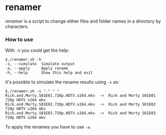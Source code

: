 # renamer

*renamer* is a script to change either files and folder names in a directory by characters.

### How to use

With `-h` you could get the help:

```
$./renamer.sh -h
-s, --simulate	Simulate output
-a, --apply	    Apply rename
-h, --help	    Show this help and exit
```

It's possible to simulate the rename results using `-s` as:
```
$./renamer.sh -s "." " "
Rick.and.Morty.S01E01.720p.HDTV.x264.mkv  ->  Rick and Morty S01E01 720p HDTV x264 mkv
Rick.and.Morty.S01E02.720p.HDTV.x264.mkv  ->  Rick and Morty S01E02 720p HDTV x264 mkv
Rick.and.Morty.S01E03.720p.HDTV.x264.mkv  ->  Rick and Morty S01E03 720p HDTV x264 mkv
```

To apply the renames you have to use `-a`.
